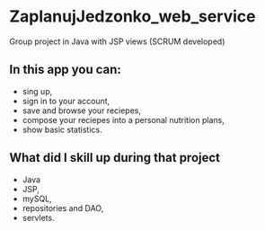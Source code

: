 # ZaplanujJedzonko_web_service
Group project in Java with JSP views (SCRUM developed)

## In this app you can:
- sing up, 
- sign in to your account,
- save and browse your reciepes,
- compose your reciepes into a personal nutrition plans, 
- show basic statistics.

## What did I skill up during that project
- Java
- JSP, 
- mySQL, 
- repositories and DAO, 
- servlets.
